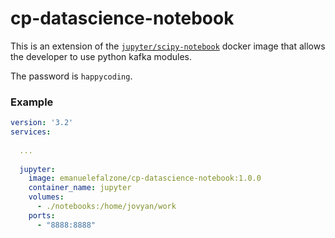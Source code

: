 # cp-datascience-notebook

This is an extension of the [`jupyter/scipy-notebook`](https://hub.docker.com/r/jupyter/scipy-notebook) docker image that allows the developer to use python kafka modules.

The password is `happycoding`.

### Example

```yml
version: '3.2'
services:
   
  ...
    
  jupyter:
    image: emanuelefalzone/cp-datascience-notebook:1.0.0
    container_name: jupyter
    volumes:
      - ./notebooks:/home/jovyan/work
    ports:
      - "8888:8888"
```
